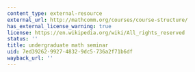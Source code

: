 ```yaml
---
content_type: external-resource
external_url: http://mathcomm.org/courses/course-structure/
has_external_license_warning: true
license: https://en.wikipedia.org/wiki/All_rights_reserved
status: ''
title: undergraduate math seminar
uid: 7ed39262-9927-4832-9dc5-736a2f71b6df
wayback_url: ''
---
```

